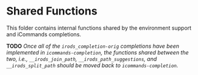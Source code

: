 # Shared Functions

This folder contains internal functions shared by the environment support and iCommands
completions.

__TODO__ _Once all of the `irods_completion-orig` completions have been implemented in
`icommands-completion`, the functions shared between the two, i.e., `__irods_join_path`,
`__irods_path_suggestions`, and `__irods_split_path` should be moved back to
`icommands-completion`._
